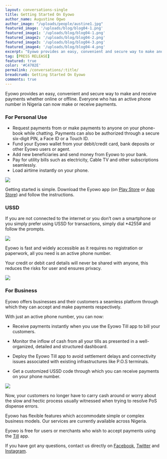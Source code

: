 ```yaml
---
layout: conversations-single
title: Getting Started On Eyowo
author_name: Augustine Ogwo
author_image: "/uploads/people/austine1.jpg"   
featured_image: '/uploads/blog/blog04-1.png'
featured_image1: '/uploads/blog/blog04-1.png'
featured_image2: '/uploads/blog/blog04-2.png'
featured_image3: '/uploads/blog/blog04-3.png'
featured_image4: '/uploads/blog/blog04-4.png'
excerpt: "Eyowo provides an easy, convenient and secure way to make and receive payments whether online or offline."
tag: [PRESS RELEASE]
featured: true
color: '#C4702E'
permalink: /conversations/:title/
breadcrumb: Getting Started On Eyowo
comments: true
---
```


Eyowo provides an easy, convenient and secure way to make and receive payments whether online or offline. 
Everyone who has an active phone number in Nigeria can now make or receive payments.


### For Personal Use

- Request payments from or make payments to anyone on your phone-book while chatting. Payments can also be authorized through a secure six-digit PIN, a Face ID or a Touch ID.
- Fund your Eyowo wallet from your debit/credit card, bank deposits or other Eyowo users  or agent.
- Add new beneficiaries and send money from Eyowo to your bank.
- Pay for utility bills such as electricity, Cable TV and other subscriptions seamlessly.
- Load airtime instantly on your phone.


![](/uploads/blog/Blog05.jpg)


Getting started is simple. Download the Eyowo app (on [Play Store](https://play.google.com/store/apps/details?id=com.eyowo.android) or [App Store](https://itunes.apple.com/ng/app/eyowo/id1353757720?mt=8)) and follow the instructions. 


### USSD

If you are not connected to the internet or you don’t own a smartphone or you simply prefer using USSD for transactions, simply dial *4255# and follow the prompts.


![](/uploads/blog/Blog06.jpg)


Eyowo is fast and widely accessible as it requires no registration or paperwork, all you need is an active phone number. 

Your credit or debit card details will never be shared with anyone, this reduces the risks for user and ensures privacy.


![](/uploads/blog/blog07.jpg)


### For Business

Eyowo offers businesses and their customers a seamless platform through which they can accept and make payments respectively.

With just an active phone number, you can now:

- Receive payments instantly when you use the Eyowo Till app to bill your customers.

- Monitor the inflow of cash from all your tills as presented in a well-organized, detailed and structured dashboard. 

- Deploy the Eyowo Till app to avoid settlement delays and connectivity issues associated with existing infrastructures like P.O.S terminals.

- Get a customized USSD code through which you can receive payments on your phone number.


![](/uploads/blog/Blog08.jpg)


Now, your customers no longer have to carry cash around or worry about the slow and hectic process usually witnessed when trying to resolve PoS dispense errors.

Eyowo has flexible features which accommodate simple or complex business models. Our services are currently available across Nigeria.

Eyowo is free for users or merchants who wish to accept payments using the [Till](https://play.google.com/store/apps/details?id=com.eyowo.till.android) app.

If you have got any questions, contact us directly on [Facebook](https://www.facebook.com/MyEyowo/), [Twitter](https://twitter.com/MyEyowo) and [Instagram](https://www.instagram.com/myeyowo/).

